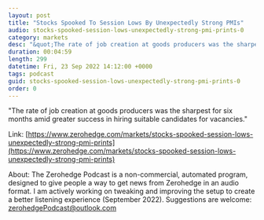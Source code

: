 ```yaml
---
layout: post
title: "Stocks Spooked To Session Lows By Unexpectedly Strong PMIs"
audio: stocks-spooked-session-lows-unexpectedly-strong-pmi-prints-0
category: markets
desc: "&quot;The rate of job creation at goods producers was the sharpest for six months amid greater success in hiring suitable candidates for vacancies.&quot;"
duration: 00:04:59
length: 299
datetime: Fri, 23 Sep 2022 14:12:00 +0000
tags: podcast
guid: stocks-spooked-session-lows-unexpectedly-strong-pmi-prints-0
order: 0
---
```

&quot;The rate of job creation at goods producers was the sharpest for six months amid greater success in hiring suitable candidates for vacancies.&quot;

Link: [https://www.zerohedge.com/markets/stocks-spooked-session-lows-unexpectedly-strong-pmi-prints](https://www.zerohedge.com/markets/stocks-spooked-session-lows-unexpectedly-strong-pmi-prints)

About: The Zerohedge Podcast is a non-commercial, automated program, designed to give people a way to get news from Zerohedge in an audio format.  I am actively working on tweaking and improving the setup to create a better listening experience (September 2022).  Suggestions are welcome: [zerohedgePodcast@outlook.com](mailto:zerohedgePodcast@outlook.com)